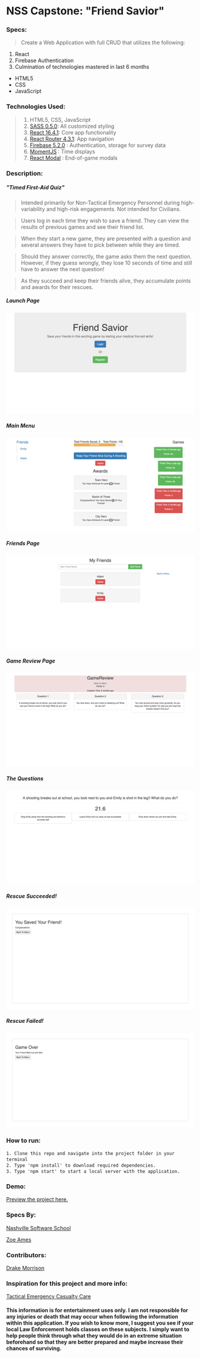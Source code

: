 # NSS Capstone: "Friend Savior"

### Specs:
> Create a Web Application with full CRUD that utilizes the following:

1. React
1. Firebase Authentication
1. Culmination of technologies mastered in last 6 months
 * HTML5
 * CSS
 * JavaScript

### Technologies Used:
> 1. HTML5, CSS, JavaScript
> 1. [SASS 0.5.0](http://sass-lang.com/): All customized styling
> 1. [React 16.4.1](https://reactjs.org/): Core app functionality
> 1. [React Router 4.3.1](https://reacttraining.com/react-router/): App navigation
> 1. [Firebase 5.2.0](https://www.firebase.com/) : Authentication, storage for survey data
> 1. [MomentJS](http://momentjs.com/) : Time displays
> 1. [React Modal](http://reactcommunity.org/react-modal/) : End-of-game modals



### Description:
##### "Timed First-Aid Quiz"

> Intended primarily for Non-Tactical Emergency Personnel during high-variability and high-risk engagements. Not intended for Civilians.

> Users log in each time they wish to save a friend. They can view the results of previous games and see their friend list.

> When they start a new game, they are presented with a question and several answers they have to pick between while they are timed.

> Should they answer correctly, the game asks them the next question. However, if they guess wrongly, they lose 10 seconds of time and still have to answer the next question!

> As they succeed and keep their friends alive, they accumulate points and awards for their rescues.

##### Launch Page
<img src="https://github.com/DrakeMorrison/TECC-Quiz/raw/master/screenshots/launchpage.png">

##### Main Menu
<img src="https://github.com/DrakeMorrison/TECC-Quiz/raw/master/screenshots/menu.png">

##### Friends Page
<img src="https://github.com/DrakeMorrison/TECC-Quiz/raw/master/screenshots/friendsPage.png">

##### Game Review Page
<img src="https://github.com/DrakeMorrison/TECC-Quiz/raw/master/screenshots/gameReview.png">

##### The Questions
<img src="https://github.com/DrakeMorrison/TECC-Quiz/raw/master/screenshots/questionPage.png">

##### Rescue Succeeded!
<img src="https://github.com/DrakeMorrison/TECC-Quiz/raw/master/screenshots/success.png">

##### Rescue Failed!
<img src="https://github.com/DrakeMorrison/TECC-Quiz/raw/master/screenshots/Failure.png">



### How to run:
```
1. Clone this repo and navigate into the project folder in your terminal
2. Type 'npm install' to download required dependencies.
3. Type 'npm start' to start a local server with the application.
```
### Demo:
[Preview the project here.](https://friend-savior.firebaseapp.com/)




### Specs By:
[Nashville Software School](https://github.com/nashville-software-school)

[Zoe Ames](https://github.com/zoeames)


### Contributors:
[Drake Morrison](https://github.com/drakemorrison)


### Inspiration for this project and more info:
[Tactical Emergency Casualty Care](https://www.naemt.org/education/tecc)

#### This information is for entertainment uses only. I am not responsible for any injuries or death that may occur when following the information within this application. If you wish to know more, I suggest you see if your local Law Enforcement holds classes on these subjects. I simply want to help people think through what they would do in an extreme situation beforehand so that they are better prepared and maybe increase their chances of surviving.